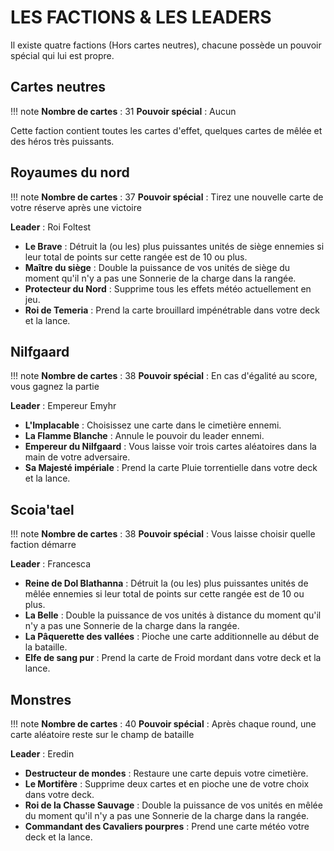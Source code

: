 # LES FACTIONS & LES LEADERS

Il existe quatre factions (Hors cartes neutres), chacune possède un pouvoir spécial qui lui est propre.

## Cartes neutres

!!! note
    **Nombre de cartes** : 31
    **Pouvoir spécial** : Aucun

Cette faction contient toutes les cartes d'effet, quelques cartes de mêlée et des héros très puissants.

## Royaumes du nord

!!! note
    **Nombre de cartes** : 37
    **Pouvoir spécial** : Tirez une nouvelle carte de votre réserve après une victoire

**Leader** : Roi Foltest

* **Le Brave** : Détruit la (ou les) plus puissantes unités de siège ennemies si leur total de points sur cette rangée est de 10 ou plus.
* **Maître du siège** : Double la puissance de vos unités de siège du moment qu'il n'y a pas une Sonnerie de la charge dans la rangée.
* **Protecteur du Nord** : Supprime tous les effets météo actuellement en jeu.
* **Roi de Temeria** : Prend la carte brouillard impénétrable dans votre deck et la lance.

## Nilfgaard

!!! note
    **Nombre de cartes** : 38
    **Pouvoir spécial** : En cas d'égalité au score, vous gagnez la partie

**Leader** : Empereur Emyhr

* **L'Implacable** : Choisissez une carte dans le cimetière ennemi.
* **La Flamme Blanche** : Annule le pouvoir du leader ennemi.
* **Empereur du Nilfgaard** : Vous laisse voir trois cartes aléatoires dans la main de votre adversaire.
* **Sa Majesté impériale** : Prend la carte Pluie torrentielle dans votre deck et la lance.

## Scoia'tael

!!! note
    **Nombre de cartes** : 38
    **Pouvoir spécial** : Vous laisse choisir quelle faction démarre

**Leader** : Francesca

* **Reine de Dol Blathanna** : Détruit la (ou les) plus puissantes unités de mêlée ennemies si leur total de points sur cette rangée est de 10 ou plus.
* **La Belle** : Double la puissance de vos unités à distance du moment qu'il n'y a pas une Sonnerie de la charge dans la rangée.
* **La Pâquerette des vallées** : Pioche une carte additionnelle au début de la bataille.
* **Elfe de sang pur** : Prend la carte de Froid mordant dans votre deck et la lance.

## Monstres

!!! note
    **Nombre de cartes** : 40
    **Pouvoir spécial** : Après chaque round, une carte aléatoire reste sur le champ de bataille

**Leader** : Eredin

* **Destructeur de mondes** : Restaure une carte depuis votre cimetière.
* **Le Mortifère** : Supprime deux cartes et en pioche une de votre choix dans votre deck.
* **Roi de la Chasse Sauvage** : Double la puissance de vos unités en mêlée du moment qu'il n'y a pas une Sonnerie de la charge dans la rangée.
* **Commandant des Cavaliers pourpres** : Prend une carte météo votre deck et la lance.
